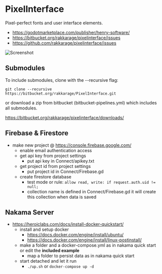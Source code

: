 # PixelInterface

Pixel-perfect fonts and user interface elements.

- <https://godotmarketplace.com/publisher/henry-software/>
- <https://bitbucket.org/rakkarage/pixelinterface/issues>
- <https://github.com/rakkarage/pixelinterface/issues>

![Screenshot](https://imgur.com/V6YELkN.png)

## Submodules

To include submodules, clone with the --recursive flag:

`git clone --recursive https://bitbucket.org/rakkarage/PixelInterface.git`

or download a zip from bitbucket (bitbucket-pipelines.yml) which includes all submodules.

<https://bitbucket.org/rakkarage/pixelinterface/downloads/>

## Firebase & Firestore

- make new project @ <https://console.firebase.google.com/>
  - enable email authentication access
  - get api key from project settings
    - put api key in Connect/apikey.txt
  - get project id from project settings
    - put project id in Connect/Firebase.gd
  - create firestore database
    - test mode or rule: `allow read, write: if request.auth.uid != null;`
    - collection name is defined in Connect/Firebase.gd it will create this collection when data is saved

## Nakama Server

- <https://heroiclabs.com/docs/install-docker-quickstart/>
  - install and setup docker
    - <https://docs.docker.com/engine/install/ubuntu/>
    - <https://docs.docker.com/engine/install/linux-postinstall/>
  - make a folder and a docker-compose.yml as in nakama quick start or edit the **included example**
    - map a folder to persist data as in nakama quick start
  - start detached and let it run
    - `./up.sh` or `docker-compose up -d`
